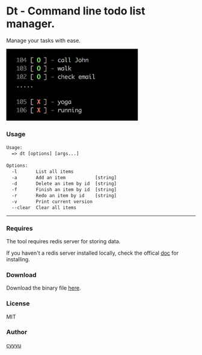 # Dt - Command line todo list manager.

Manage your tasks with ease.

<img src="./img/screenshot2.png" alt="screenshot" width="350" />

### Usage

```
Usage:
  => dt [options] [args...]

Options:
  -l       List all items
  -a       Add an item           [string]
  -d       Delete an item by id  [string]
  -f       Finish an item by id  [string]
  -r       Redo an item by id    [string]
  -v       Print current version
  --clear  Clear all items
```

---

### Requires

The tool requires redis server for storing data.

If you haven't a redis server installed locally, check the offical [doc](https://redis.io/download) for installing.

### Download

Download the binary file [here](https://github.com/cyyyu/dt/releases).

### License

MIT

### Author

[cyyyu](https://github.com/cyyyu)

